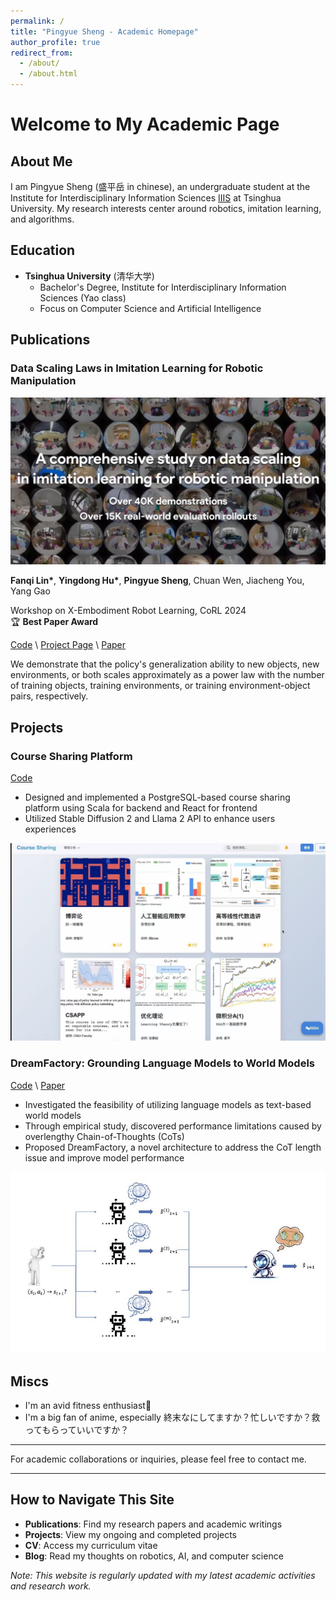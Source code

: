 ```yaml
---
permalink: /
title: "Pingyue Sheng - Academic Homepage"
author_profile: true
redirect_from: 
  - /about/
  - /about.html
---
```


# Welcome to My Academic Page

## About Me
I am Pingyue Sheng (盛平岳 in chinese), an undergraduate student at the Institute for Interdisciplinary Information Sciences [IIIS](https://iiis.tsinghua.edu.cn/en/) at Tsinghua University. My research interests center around robotics, imitation learning, and algorithms.


## Education
- **Tsinghua University** (清华大学)
  - Bachelor's Degree, Institute for Interdisciplinary Information Sciences (Yao class)
  - Focus on Computer Science and Artificial Intelligence




## Publications

### Data Scaling Laws in Imitation Learning for Robotic Manipulation
<img src='/images/scaling-law.png'>

**Fanqi Lin\***, **Yingdong Hu\***, **Pingyue Sheng**, Chuan Wen, Jiacheng You, Yang Gao  

Workshop on X-Embodiment Robot Learning, CoRL 2024  
🏆 **Best Paper Award**  

[Code](https://github.com/Fanqi-Lin/Data-Scaling-Laws) \ [Project Page](https://data-scaling-laws.github.io/) \ [Paper](https://arxiv.org/pdf/2410.18647)

We demonstrate that the policy's generalization ability to new objects, new environments, or both scales approximately as a power law with the number of training objects, training environments, or training environment-object pairs, respectively.



## Projects

### Course Sharing Platform

[Code](https://github.com/knightnemo/WEB_PROJ)
- Designed and implemented a PostgreSQL-based course sharing platform using Scala for backend and React for frontend
- Utilized Stable Diffusion 2 and Llama 2 API to enhance users experiences

<img src='/images/course-sharing-platform.png'>

### DreamFactory: Grounding Language Models to World Models 
[Code](https://github.com/knightnemo/nlp-proj) \ [Paper](https://github.com/knightnemo/nlp-proj)
- Investigated the feasibility of utilizing language models as text-based world models
- Through empirical study, discovered performance limitations caused by overlengthy Chain-of-Thoughts (CoTs)
- Proposed DreamFactory, a novel architecture to address the CoT length issue and improve model performance

<img src='/images/Dream.png'>

## Miscs
- I'm an avid fitness enthusiast:muscle:
- I'm a big fan of anime, especially 終末なにしてますか？忙しいですか？救ってもらっていいですか？ 

---


For academic collaborations or inquiries, please feel free to contact me.

---

## How to Navigate This Site
- **Publications**: Find my research papers and academic writings
- **Projects**: View my ongoing and completed projects
- **CV**: Access my curriculum vitae
- **Blog**: Read my thoughts on robotics, AI, and computer science

*Note: This website is regularly updated with my latest academic activities and research work.*